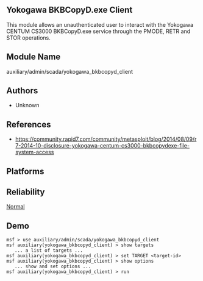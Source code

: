 ## Yokogawa BKBCopyD.exe Client

This module allows an unauthenticated user to interact with 
the Yokogawa CENTUM CS3000 BKBCopyD.exe service through the 
PMODE, RETR and STOR operations.


## Module Name
auxiliary/admin/scada/yokogawa_bkbcopyd_client

## Authors
* Unknown


## References
* https://community.rapid7.com/community/metasploit/blog/2014/08/09/r7-2014-10-disclosure-yokogawa-centum-cs3000-bkbcopydexe-file-system-access




## Platforms


## Reliability
[Normal](https://github.com/rapid7/metasploit-framework/wiki/Exploit-Ranking)

## Demo

```
msf > use auxiliary/admin/scada/yokogawa_bkbcopyd_client
msf auxiliary(yokogawa_bkbcopyd_client) > show targets
   ... a list of targets ...
msf auxiliary(yokogawa_bkbcopyd_client) > set TARGET <target-id>
msf auxiliary(yokogawa_bkbcopyd_client) > show options
   ... show and set options ...
msf auxiliary(yokogawa_bkbcopyd_client) > run
```
    
    